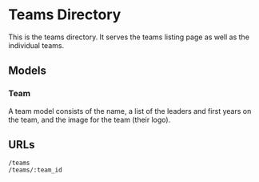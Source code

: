Teams Directory
===============
This is the teams directory.  It serves the teams listing page as well as the
individual teams.

## Models
### Team
A team model consists of the name, a list of the leaders and first years on the team, and the image for
the team (their logo).

## URLs
```
/teams
/teams/:team_id
```
